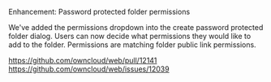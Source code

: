 Enhancement: Password protected folder permissions

We've added the permissions dropdown into the create password protected folder dialog. Users can now decide what permissions they would like to add to the folder. Permissions are matching folder public link permissions.

https://github.com/owncloud/web/pull/12141
https://github.com/owncloud/web/issues/12039
